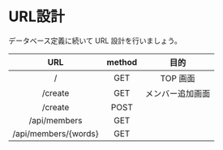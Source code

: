 # URL設計

データベース定義に続いて URL 設計を行いましょう。

|URL|method|目的|
|:---:|:---:|:---:|
|/|GET|TOP 画面|
|/create|GET|メンバー追加画面|
|/create|POST||
|/api/members|GET||
|/api/members/{words}|GET||